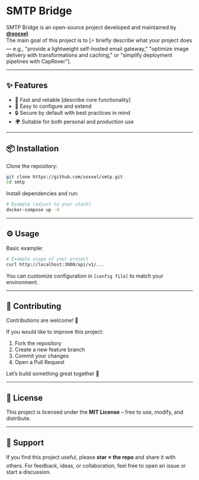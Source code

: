 # SMTP Bridge

SMTP Bridge is an open-source project developed and maintained by **[@xoxxel](https://github.com/xoxxel)**.  
The main goal of this project is to [⚡ briefly describe what your project does — e.g., "provide a lightweight self-hosted email gateway," "optimize image delivery with transformations and caching," or "simplify deployment pipelines with CapRover"].  

---

## ✨ Features
- 🚀 Fast and reliable [describe core functionality]  
- 🔧 Easy to configure and extend  
- 🔒 Secure by default with best practices in mind  
- 🌍 Suitable for both personal and production use  

---

## 📦 Installation
Clone the repository:
```bash
git clone https://github.com/xoxxel/smtp.git
cd smtp
````

Install dependencies and run:

```bash
# Example (adjust to your stack)
docker-compose up -d
```

---

## ⚙️ Usage

Basic example:

```bash
# Example usage of your project
curl http://localhost:3000/api/v1/...
```

You can customize configuration in `[config file]` to match your environment.

---

## 🤝 Contributing

Contributions are welcome! 🎉

If you would like to improve this project:

1. Fork the repository
2. Create a new feature branch
3. Commit your changes
4. Open a Pull Request

Let’s build something great together 🚀

---

## 📄 License

This project is licensed under the **MIT License** – free to use, modify, and distribute.

---

## 🌟 Support

If you find this project useful, please **star ⭐ the repo** and share it with others.
For feedback, ideas, or collaboration, feel free to open an issue or start a discussion.

